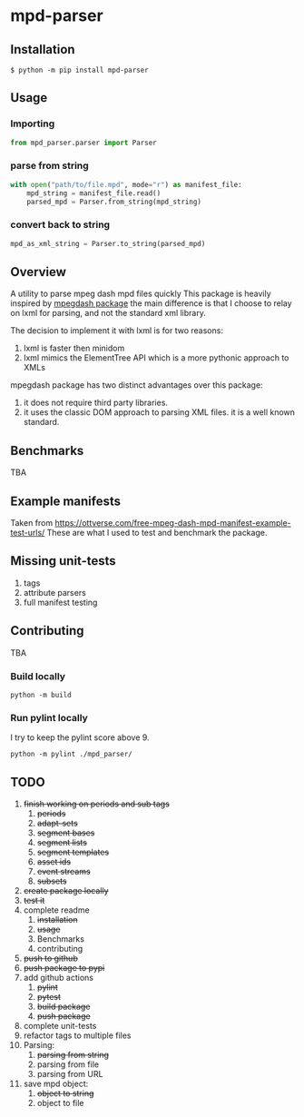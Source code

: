 # mpd-parser

## Installation
```shell
$ python -m pip install mpd-parser
```

## Usage
### Importing

```python
from mpd_parser.parser import Parser
```
### parse from string
```python
with open("path/to/file.mpd", mode="r") as manifest_file:
    mpd_string = manifest_file.read()
    parsed_mpd = Parser.from_string(mpd_string)
```

### convert back to string
```python
mpd_as_xml_string = Parser.to_string(parsed_mpd)
```

## Overview
A utility to parse mpeg dash mpd files quickly
This package is heavily inspired by [mpegdash package](https://github.com/sangwonl/python-mpegdash) the main difference is that I choose to relay on lxml for parsing, and not the standard xml library.

The decision to implement it with lxml is for two reasons:
1. lxml is faster then minidom
2. lxml mimics the ElementTree API which is a more pythonic approach to XMLs

mpegdash package has two distinct advantages over this package:
1. it does not require third party libraries.
2. it uses the classic DOM approach to parsing XML files. it is a well known standard.

## Benchmarks
TBA

## Example manifests
Taken from https://ottverse.com/free-mpeg-dash-mpd-manifest-example-test-urls/
These are what I used to test and benchmark the package.

## Missing unit-tests
1. tags
2. attribute parsers
3. full manifest testing

## Contributing
TBA

### Build locally
```shell
python -m build
```
### Run pylint locally
I try to keep the pylint score above 9.
```shell
python -m pylint ./mpd_parser/
```

## TODO
1. ~~finish working on periods and sub tags~~
   1. ~~periods~~
   2. ~~adapt-sets~~
   3. ~~segment bases~~
   4. ~~segment lists~~
   5. ~~segment templates~~
   6. ~~asset ids~~
   7. ~~event streams~~
   8. ~~subsets~~
2. ~~create package locally~~
3. ~~test it~~
4. complete readme
   1. ~~installation~~
   2. ~~usage~~
   3. Benchmarks
   4. contributing
5. ~~push to github~~
6. ~~push package to pypi~~
7. add github actions
   1. ~~pylint~~
   2. ~~pytest~~
   3. ~~build package~~
   4. ~~push package~~
8. complete unit-tests
9. refactor tags to multiple files
10. Parsing:
    1. ~~parsing from string~~
    2. parsing from file
    3. parsing from URL
11. save mpd object:
    1. ~~object to string~~
    2. object to file
